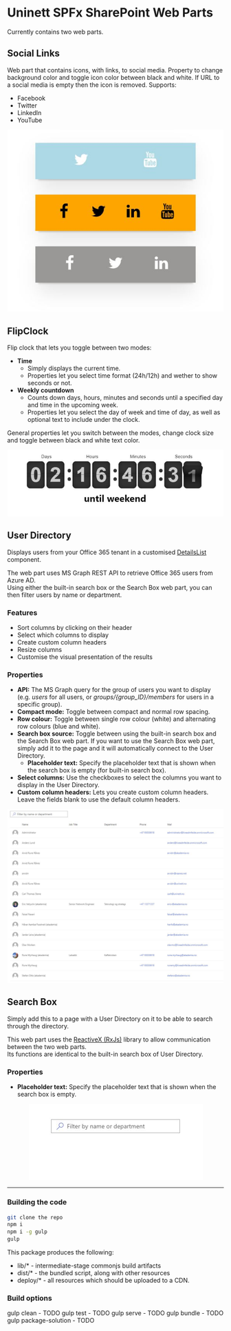 # Uninett SPFx SharePoint Web Parts

Currently contains two web parts.

## Social Links

Web part that contains icons, with links, to social media. Property to change background color and toggle icon color between black and white. If URL to a social media is empty then the icon is removed. Supports:
- Facebook
- Twitter
- LinkedIn
- YouTube

<p align="center">
  <img src="/readme-images/social-links-demo.JPG" alt="Social links demo"/>
</p>

## FlipClock

Flip clock that lets you toggle between two modes:

- **Time**
  - Simply displays the current time.
  - Properties let you select time format (24h/12h) and wether to show seconds or not.
- **Weekly countdown**
  - Counts down days, hours, minutes and seconds until a specified day and time in the upcoming week.
  - Properties let you select the day of week and time of day, as well as optional text to include under the clock.

General properties let you switch between the modes, change clock size and toggle between black and white text color.

<p align="center">
  <img src="/readme-images/flip-clock-demo.JPG" alt="FlipClock demo"/>
</p>

## User Directory

Displays users from your Office 365 tenant in a customised [DetailsList](https://developer.microsoft.com/en-us/fabric#/controls/web/detailslist) component.  

The web part uses MS Graph REST API to retrieve Office 365 users from Azure AD.  
Using either the built-in search box or the Search Box web part, you can then filter users by name or department.

### Features

- Sort columns by clicking on their header
- Select which columns to display
- Create custom column headers
- Resize columns
- Customise the visual presentation of the results

### Properties

- **API:** The MS Graph query for the group of users you want to display (e.g. *users* for all users, or *groups/{group_ID}/members* for users in a specific group).
- **Compact mode:** Toggle between compact and normal row spacing.
- **Row colour:** Toggle between single row colour (white) and alternating row colours (blue and white).
- **Search box source:** Toggle between using the built-in search box and the Search Box web part. If you want to use the Search Box web part, simply add it to the page and it will automatically connect to the User Directory.
  - **Placeholder text:** Specify the placeholder text that is shown when the search box is empty (for built-in search box).
- **Select columns:** Use the checkboxes to select the columns you want to display in the User Directory.
- **Custom column headers:** Lets you create custom column headers. Leave the fields blank to use the default column headers.

<p align="center">
  <img src="/readme-images/user-directory-demo.JPG" alt="User Directory demo"/>
</p>

## Search Box

Simply add this to a page with a User Directory on it to be able to search through the directory.

This web part uses the [ReactiveX (RxJs)](http://reactivex.io/) library to allow communication between the two web parts.  
Its functions are identical to the built-in search box of User Directory.

### Properties

- **Placeholder text:** Specify the placeholder text that is shown when the search box is empty.

<p align="center">
  <img src="/readme-images/search-box-demo.JPG" alt="Search Box demo"/>
</p>

___

### Building the code

```bash
git clone the repo
npm i
npm i -g gulp
gulp
```

This package produces the following:

* lib/* - intermediate-stage commonjs build artifacts
* dist/* - the bundled script, along with other resources
* deploy/* - all resources which should be uploaded to a CDN.

### Build options

gulp clean - TODO
gulp test - TODO
gulp serve - TODO
gulp bundle - TODO
gulp package-solution - TODO
